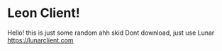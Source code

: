 # Leon Client!

Hello! this is just some random ahh skid
Dont download, just use Lunar
https://lunarclient.com
